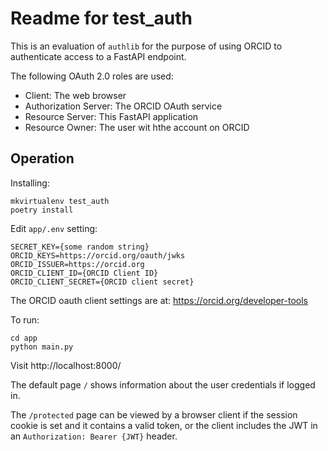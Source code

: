 # Readme for test_auth

This is an evaluation of `authlib` for the purpose of using ORCID to authenticate access to a FastAPI endpoint.

The following OAuth 2.0 roles are used:

- Client: The web browser
- Authorization Server: The ORCID OAuth service
- Resource Server: This FastAPI application
- Resource Owner: The user wit hthe account on ORCID

## Operation

Installing:
```
mkvirtualenv test_auth
poetry install
```

Edit `app/.env` setting:

```
SECRET_KEY={some random string}
ORCID_KEYS=https://orcid.org/oauth/jwks
ORCID_ISSUER=https://orcid.org
ORCID_CLIENT_ID={ORCID Client ID}
ORCID_CLIENT_SECRET={ORCID client secret}
```

The ORCID oauth client settings are at: https://orcid.org/developer-tools

To run:
```
cd app
python main.py
```

Visit http://localhost:8000/

The default page `/` shows information about the user credentials if logged in.

The `/protected` page can be viewed by a browser client if the session cookie 
is set and it contains a valid token, or the client includes the JWT in an
`Authorization: Bearer {JWT}` header.
